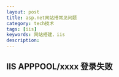 ```yaml
---
layout: post
title: asp.net网站搭常见问题
category: tech技术
tags: [iis]
keywords: 网站搭建，iis
description: 
---
```


## IIS APPPOOL/xxxx 登录失败

<!--stackedit_data:
eyJoaXN0b3J5IjpbLTIwOTc4NjA0MzldfQ==
-->